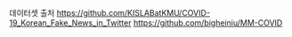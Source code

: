 데이터셋 출처
https://github.com/KISLABatKMU/COVID-19_Korean_Fake_News_in_Twitter
https://github.com/bigheiniu/MM-COVID
